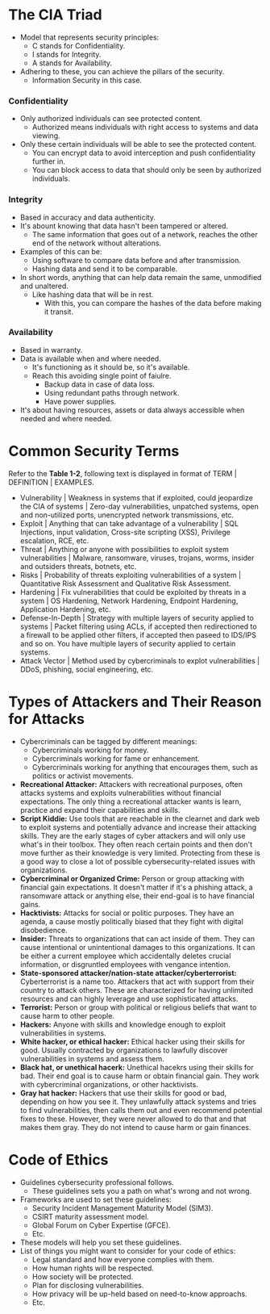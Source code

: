 # The CIA Triad
- Model that represents security principles:
  - C stands for Confidentiality.
  - I stands for Integrity.
  - A stands for Availability.
- Adhering to these, you can achieve the pillars of the security.
  - Information Security in this case.

### Confidentiality
- Only authorized individuals can see protected content.
  - Authorized means individuals with right access to systems and data viewing.
- Only these certain individuals will be able to see the protected content.
  - You can encrypt data to avoid interception and push confidentiality further in.
  - You can block access to data that should only be seen by authorized individuals.

### Integrity
- Based in accuracy and data authenticity.
- It's abount knowing that data hasn't been tampered or altered.
  - The same information that goes out of a network, reaches the other end of the network without alterations.
- Examples of this can be:
  - Using software to compare data before and after transmission.
  - Hashing data and send it to be comparable.
- In short words, anything that can help data remain the same, unmodified and unaltered.
  - Like hashing data that will be in rest.
    - With this, you can compare the hashes of the data before making it transit.

### Availability
- Based in warranty.
- Data is available when and where needed.
  - It's functioning as it should be, so it's available.
  - Reach this avoiding single point of faiulre.
    - Backup data in case of data loss. 
    - Using redundant paths through network.
    - Have power supplies.
- It's about having resources, assets or data always accessible when needed and where needed.

# Common Security Terms
Refer to the **Table 1-2**, following text is displayed in format of TERM | DEFINITION | EXAMPLES.
- Vulnerability | Weakness in systems that if exploited, could jeopardize the CIA of systems | Zero-day vulnerabilities, unpatched systems, open and non-utilized ports, unencrypted network transmissions, etc.
- Exploit | Anything that can take advantage of a vulnerability | SQL Injections, input validation, Cross-site scripting (XSS), Privilege escalation, RCE, etc.
- Threat | Anything or anyone with possibilities to exploit system vulnerabilities | Malware, ransomware, viruses, trojans, worms, insider and outsiders threats, botnets, etc.
- Risks | Probability of threats exploiting vulnerabilities of a system | Quantitative Risk Assessment and Qualitative Risk Assessment.
- Hardening | Fix vulnerabilities that could be exploited by threats in a system | OS Hardening, Network Hardening, Endpoint Hardening, Application Hardening, etc.
- Defense-In-Depth | Strategy with multiple layers of security applied to systems | Packet filtering using ACLs, if accepted then redirectioned to a firewall to be applied other filters, if accepted then paseed to IDS/IPS and so on. You have multiple layers of security applied to certain systems.
- Attack Vector | Method used by cybercriminals to explot vulnerabilities | DDoS, phishing, social engineering, etc.

# Types of Attackers and Their Reason for Attacks
- Cybercriminals can be tagged by different meanings:
  - Cybercriminals working for money.
  - Cybercriminals working for fame or enhancement.
  - Cybercriminals working for anything that encourages them, such as politics or activist movements.
- **Recreational Attacker:** Attackers with recreational purposes, often attacks systems and exploits vulnerabilities without financial expectations. The only thing a recreational attacker wants is learn, practice and expand their capabilities and skills.
- **Script Kiddie:** Use tools that are reachable in the clearnet and dark web to exploit systems and potentially advance and increase their attacking skills. They are the early stages of cyber attackers and will only use what's in their toolbox. They often reach certain points and then don't move further as their knowledge is very limited. Protecting from these is a good way to close a lot of possible cybersecurity-related issues with organizations.
- **Cybercriminal or Organized Crime:** Person or group attacking with financial gain expectations. It doesn't matter if it's a phishing attack, a ransomware attack or anything else, their end-goal is to have financial gains.
- **Hacktivists:** Attacks for social or politic purposes. They have an agenda, a cause mostly politically biased that they fight with digital disobedience. 
- **Insider:** Threats to organizations that can act inside of them. They can cause intentional or unintentional damages to this organizations. It can be either a current employee which accidentally deletes crucial information, or disgruntled employees with vengance intention. 
- **State-sponsored attacker/nation-state attacker/cyberterrorist:** Cyberterrorist is a name too. Attackers that act with support from their country to attack others. These are characterized for having unlimited resources and can highly leverage and use sophisticated attacks.
- **Terrorist:** Person or group with political or religious beliefs that want to cause harm to other people.
- **Hackers:** Anyone with skills and knowledge enough to exploit vulnerabilities in systems.
- **White hacker, or ethical hacker:** Ethical hacker using their skills for good. Usually contracted by organizations to lawfully discover vulnerabilities in systems and assess them.
- **Black hat, or unethical hacerk:** Unethical hacekrs using their skills for bad. Their end goal is to cause harm or obtain financial gain. They work with cybercriminal organizations, or other hacktivists.
- **Gray hat hacker:** Hackers that use their skills for good or bad, depending on how you see it. They unlawfully attack systems and tries to find vulnerabilities, then calls them out and even recommend potential fixes to these. However, they were never allowed to do that and that makes them gray. They do not intend to cause harm or gain finances.

# Code of Ethics
- Guidelines cybersecurity professional follows.
  - These guidelines sets you a path on what's wrong and not wrong.
- Frameworks are used to set these guidelines:
  - Security Incident Management Maturity Model (SIM3).
  - CSIRT maturity assessment model.
  - Global Forum on Cyber Expertise (GFCE).
  - Etc.
- These models will help you set these guidelines.
- List of things you might want to consider for your code of ethics:
  - Legal standard and how everyone complies with them.
  - How human rights will be respected.
  - How society will be protected.
  - Plan for disclosing vulnerabilities.
  - How privacy will be up-held based on need-to-know approachs.
  - Etc.